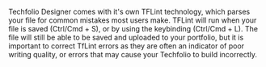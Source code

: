 Techfolio Designer comes with it's own TFLint technology, which parses your file for common mistakes most users make. TFLint will run when your file is saved (Ctrl/Cmd + S), or by using the keybinding (Ctrl/Cmd + L). The file will still be able to be saved and uploaded to your portfolio, but it is important to correct TfLint errors as they are often an indicator of poor writing quality, or errors that may cause your Techfolio to build incorrectly.
